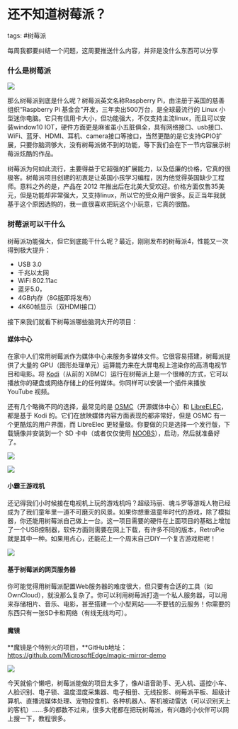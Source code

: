 # 还不知道树莓派？
tags: #树莓派

每周我都要纠结一个问题，这周要推送什么内容，并非是没什么东西可以分享

### 什么是树莓派

![](https://syske-pic-bed.oss-cn-hangzhou.aliyuncs.com/imgs/images/20200808092622.png)

那么树莓派到底是什么呢？树莓派英文名称Raspberry Pi，由注册于英国的慈善组织“Raspberry Pi 基金会”开发，三年卖出500万台，是全球最流行的 Linux 小型迷你电脑。它只有信用卡大小，但功能强大，不仅支持主流linux，而且可以安装window10 IOT，硬件方面更是麻雀虽小五脏俱全，具有网络接口、usb接口、WiFi、蓝牙、HDMI、耳机、camera接口等接口，当然更酷的是它支持GPIO扩展，只要你脑洞够大，没有树莓派做不到的功能，等下我们会在下一节内容展示树莓派炫酷的作品。

树莓派为何如此流行，主要得益于它超强的扩展能力，以及低廉的价格，它真的很极客。树莓派项目创建的初衷是让英国小孩学习编程，因为他觉得英国缺少工程师。意料之外的是，产品在 2012 年推出后在北美大受欢迎。价格方面仅售35美元，但是功能却非常强大，又支持linux，所以它的受众用户很多。反正当年我就基于这个原因选购的，我一直很喜欢把玩这个小玩意，它真的很酷。

### 树莓派可以干什么

树莓派功能强大，但它到底能干什么呢？最近，刚刚发布的树莓派4，性能又一次得到极大提升：

- USB 3.0
- 千兆以太网
- WiFi 802.11ac
- 蓝牙5.0，
- 4GB内存（8G版即将发布）
- 4K60帧显示（双HDMI接口）

接下来我们就看下树莓派哪些脑洞大开的项目：

#### 媒体中心

在家中人们常用树莓派作为媒体中心来服务多媒体文件。它很容易搭建，树莓派提供了大量的 GPU（图形处理单元）运算能力来在大屏电视上渲染你的高清电视节目和电影。将 [Kodi](https://links.jianshu.com/go?to=https%3A%2F%2Fkodi.tv%2F)（从前的 XBMC）运行在树莓派上是一个很棒的方式，它可以播放你的硬盘或网络存储上的任何媒体。你同样可以安装一个插件来播放 YouTube 视频。

还有几个略微不同的选择，最常见的是 [OSMC](https://links.jianshu.com/go?to=https%3A%2F%2Fosmc.tv%2F)（开源媒体中心）和 [LibreELEC](https://links.jianshu.com/go?to=https%3A%2F%2Flibreelec.tv%2F)，都是基于 Kodi 的。它们在放映媒体内容方面表现的都非常好，但是 OSMC 有一个更酷炫的用户界面，而 LibreElec 更轻量级。你要做的只是选择一个发行版，下载镜像并安装到一个 SD 卡中（或者仅仅使用 [NOOBS](https://links.jianshu.com/go?to=https%3A%2F%2Fwww.raspberrypi.org%2Fdownloads%2Fnoobs%2F)），启动，然后就准备好了。

![](https://syske-pic-bed.oss-cn-hangzhou.aliyuncs.com/imgs/images/20200808095454.png)



![](https://syske-pic-bed.oss-cn-hangzhou.aliyuncs.com/imgs/images/20200808095516.png)

#### 小霸王游戏机

还记得我们小时候接在电视机上玩的游戏机吗？超级玛丽、魂斗罗等游戏人物已经成为了我们童年里一道不可磨灭的风景。如果你想重温童年时代的游戏，除了模拟器，你还能用树莓派自己做上一台。这一项目需要的硬件在上面项目的基础上增加了一个USB控制器，软件方面则需要在网上下载，有许多不同的版本，RetroPie就是其中一种。如果用点心，还能花上一个周末自己DIY一个复古游戏柜呢！

![](https://syske-pic-bed.oss-cn-hangzhou.aliyuncs.com/imgs/images/20200808095640.png)

#### 基于树莓派的网页服务器

你可能觉得用树莓派配置Web服务器的难度很大，但只要有合适的工具（如OwnCloud），就没那么复杂了。你可以利用树莓派打造一个私人服务器，可以用来存储相片、音乐、电影，甚至搭建一个小型网站——不要钱的云服务！你需要的东西只有一张SD卡和网络（有线无线均可）。

#### 魔镜

**魔镜是个特别火的项目，**GitHub地址：https://github.com/MicrosoftEdge/magic-mirror-demo

![](https://syske-pic-bed.oss-cn-hangzhou.aliyuncs.com/imgs/images/20200808100212.png)



今天就偷个懒吧，树莓派能做的项目太多了，像AI语音助手、无人机、遥控小车、人脸识别、电子锁、温度湿度采集器、电子相册、无线投影、树莓派平板、超级计算机、直播流媒体处理、宠物投食机、各种机器人、客机被动雷达（可以识别天上的客机）……多的都数不过来，很多大佬都在把玩树莓派，有兴趣的小伙伴可以网上搜一下，教程很多。

